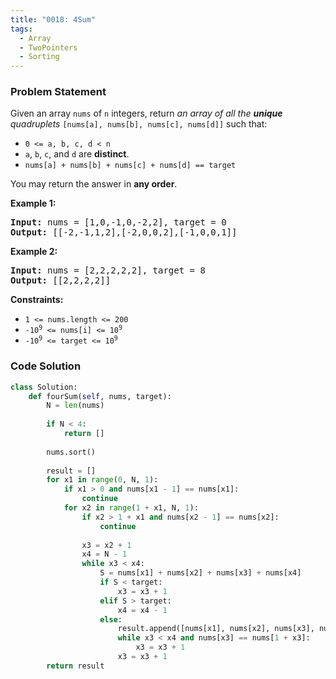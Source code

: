```yaml
---
title: "0018: 4Sum"
tags:
  - Array
  - TwoPointers
  - Sorting
---
```

### Problem Statement

<p>Given an array <code>nums</code> of <code>n</code> integers, return <em>an array of all the <strong>unique</strong> quadruplets</em> <code>[nums[a], nums[b], nums[c], nums[d]]</code> such that:</p>

<ul>
	<li><code>0 &lt;= a, b, c, d &lt; n</code></li>
	<li><code>a</code>, <code>b</code>, <code>c</code>, and <code>d</code> are <strong>distinct</strong>.</li>
	<li><code>nums[a] + nums[b] + nums[c] + nums[d] == target</code></li>
</ul>

<p>You may return the answer in <strong>any order</strong>.</p>


<p><strong class="example">Example 1:</strong></p>

<pre>
<strong>Input:</strong> nums = [1,0,-1,0,-2,2], target = 0
<strong>Output:</strong> [[-2,-1,1,2],[-2,0,0,2],[-1,0,0,1]]
</pre>

<p><strong class="example">Example 2:</strong></p>

<pre>
<strong>Input:</strong> nums = [2,2,2,2,2], target = 8
<strong>Output:</strong> [[2,2,2,2]]
</pre>


<p><strong>Constraints:</strong></p>

<ul>
	<li><code>1 &lt;= nums.length &lt;= 200</code></li>
	<li><code>-10<sup>9</sup> &lt;= nums[i] &lt;= 10<sup>9</sup></code></li>
	<li><code>-10<sup>9</sup> &lt;= target &lt;= 10<sup>9</sup></code></li>
</ul>


### Code Solution

```python
class Solution:
    def fourSum(self, nums, target):
	    N = len(nums)
	    
        if N < 4:
            return []
	    
        nums.sort()
        
        result = []
        for x1 in range(0, N, 1):    
            if x1 > 0 and nums[x1 - 1] == nums[x1]:
                continue
            for x2 in range(1 + x1, N, 1):                
                if x2 > 1 + x1 and nums[x2 - 1] == nums[x2]:
                    continue
	                
                x3 = x2 + 1
                x4 = N - 1
                while x3 < x4:
                    S = nums[x1] + nums[x2] + nums[x3] + nums[x4]
                    if S < target:
                        x3 = x3 + 1
                    elif S > target:
                        x4 = x4 - 1
                    else:
                        result.append([nums[x1], nums[x2], nums[x3], nums[x4]])
                        while x3 < x4 and nums[x3] == nums[1 + x3]:
                            x3 = x3 + 1
                        x3 = x3 + 1                        
        return result
```

